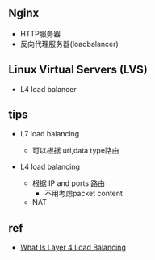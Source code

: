 




## Nginx

+ HTTP服务器
+ 反向代理服务器(loadbalancer)


## Linux Virtual Servers (LVS)
+ L4 load balancer

## tips

+ L7 load balancing
    + 可以根据 url,data type路由

+ L4 load balancing
    + 根据 IP and ports 路由
        + 不用考虑packet content
    + NAT

## ref

+ [What Is Layer 4 Load Balancing](https://www.nginx.com/resources/glossary/layer-4-load-balancing/)